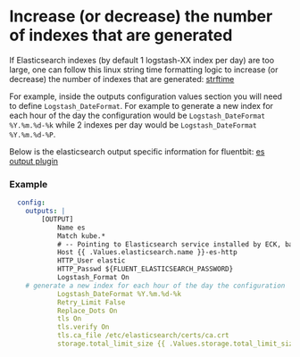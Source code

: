 #  Increase (or decrease) the number of indexes that are generated

If Elasticsearch indexes (by default 1 logstash-XX index per day) are too large, one can follow this linux string time formatting logic to increase (or decrease) the number of indexes that are generated: [strftime](https://man7.org/linux/man-pages/man3/strftime.3.html)

For example, inside the outputs configuration values section you will need to define `Logstash_DateFormat`. For example to generate a new index for each hour of the day the configuration would be `Logstash_DateFormat %Y.%m.%d-%k` while 2 indexes per day would be `Logstash_DateFormat %Y.%m.%d-%P`.

Below is the elasticsearch output specific information for fluentbit:
[es output plugin](https://docs.fluentbit.io/manual/pipeline/outputs/elasticsearch)

### Example

```yaml
  config:
    outputs: |
        [OUTPUT]
            Name es
            Match kube.*
            # -- Pointing to Elasticsearch service installed by ECK, based off EK name "logging-ek", update elasticsearch.name above to update.
            Host {{ .Values.elasticsearch.name }}-es-http
            HTTP_User elastic
            HTTP_Passwd ${FLUENT_ELASTICSEARCH_PASSWORD}
            Logstash_Format On
    # generate a new index for each hour of the day the configuration
            Logstash_DateFormat %Y.%m.%d-%k  
            Retry_Limit False
            Replace_Dots On
            tls On
            tls.verify On
            tls.ca_file /etc/elasticsearch/certs/ca.crt
            storage.total_limit_size {{ .Values.storage.total_limit_size }}
```